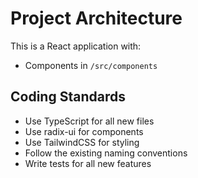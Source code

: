 # Project Architecture

This is a React application with:

- Components in `/src/components`

## Coding Standards

- Use TypeScript for all new files
- Use radix-ui for components
- Use TailwindCSS for styling
- Follow the existing naming conventions
- Write tests for all new features
